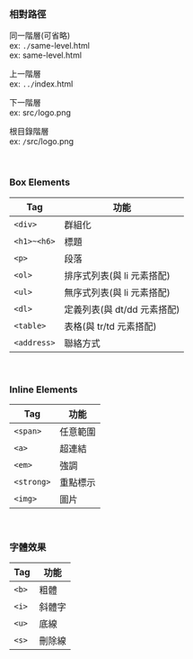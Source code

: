 
### 相對路徑
同一階層(可省略)  
ex: `./`same-level.html  
ex: same-level.html

上一階層  
ex: `../`index.html

下一階層  
ex: src`/`logo.png

根目錄階層  
ex: `/`src/logo.png

<br>

### Box Elements
Tag         |功能
------------|----------
`<div>`     |群組化
`<h1>~<h6>` |標題
`<p>`       |段落
`<ol>`      |排序式列表(與 li 元素搭配)
`<ul>`      |無序式列表(與 li 元素搭配)
`<dl>`      |定義列表(與 dt/dd 元素搭配)
`<table>`   |表格(與 tr/td 元素搭配)
`<address>` |聯絡方式

<br>

### Inline Elements
Tag         |功能
------------|----------
`<span>`    |任意範圍
`<a>`       |超連結
`<em>`      |強調
`<strong>`  |重點標示
`<img>`     |圖片    

<br>

### 字體效果
Tag         |功能
------------|----------
`<b>`       |粗體
`<i>`       |斜體字
`<u>`       |底線
`<s>`       |刪除線

<br>

